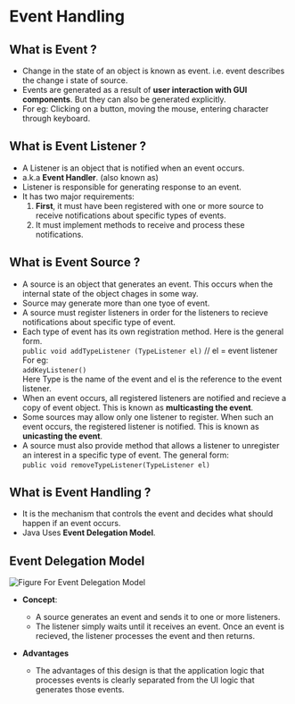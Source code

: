 # Event Handling

## What is Event ?

- Change in the state of an object is known as event. i.e. event describes the change i state of  source.
- Events are generated as a result of **user interaction with GUI components**. But they can also be generated explicitly.
- For eg:  Clicking on a button, moving the mouse, entering character through keyboard.

## What is Event Listener ?

- A Listener is an object that is notified when an event occurs.
- a.k.a **Event Handler**. (also known as)
- Listener is responsible for generating response to an event.
- It has two major requirements:
    1. **First**, it must have been registered with one or more source to receive notifications about specific types of events.
    2. It must implement methods to receive and process these notifications.
   
## What is Event Source ?
- A source is an object that generates an event. This occurs when the internal state of the object chages in some way.
- Source may generate more than one tyoe of event.
- A source must register listeners in order for the listeners to recieve notifications about specific type of event.
- Each type of event has its own registration method. Here is the general form.   
  ```public void addTypeListener (TypeListener el)``` // el = event listener   
  For eg:  
```addKeyListener()```  
    Here Type is the name of the event and el is the reference to the event listener.
- When an event occurs, all registered listeners are notified and recieve a copy of event object. This is known as **multicasting the event**.
- Some sources may allow only one listener to register. When such an event occurs, the registered listener is notified. This is known as **unicasting the event**.
- A source must also provide method that allows a listener to unregister an interest in a specific type of event. The general form:  
  ```public void removeTypeListener(TypeListener el)```
## What is Event Handling ?
- It is the mechanism that controls the event and decides what should happen if an event occurs.
- Java Uses **Event Delegation Model**.

## Event Delegation Model

![Figure For Event Delegation Model](http://www.lessons2all.com/java%20images/20.jpg)

- **Concept**:

   - A source generates an event and sends it to one or more listeners.
   -  The listener simply waits until it receives an event. Once an event is recieved, the listener processes the event and then returns.

- **Advantages**
    - The advantages of this design is that the application logic that processes events is clearly separated from the UI logic that generates those events.

